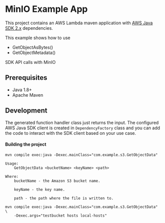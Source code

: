 # MinIO Example App

This project contains an AWS Lambda maven application with [AWS Java SDK 2.x](https://github.com/aws/aws-sdk-java-v2) dependencies.

This example shows how to use

- GetObjectAsBytes()
- GetObjectMetadata()

SDK API calls with MinIO

## Prerequisites
- Java 1.8+
- Apache Maven

## Development

The generated function handler class just returns the input. The configured AWS Java SDK client is created in `DependencyFactory` class and you can
add the code to interact with the SDK client based on your use case.

#### Building the project
```
mvn compile exec:java -Dexec.mainClass="com.example.s3.GetObjectData"

Usage:
    GetObjectData <bucketName> <keyName> <path>

Where:
    bucketName - the Amazon S3 bucket name.

    keyName - the key name.

    path - the path where the file is written to.
```

```
mvn compile exec:java -Dexec.mainClass="com.example.s3.GetObjectData" \
    -Dexec.args="testbucket hosts local-hosts"
```
